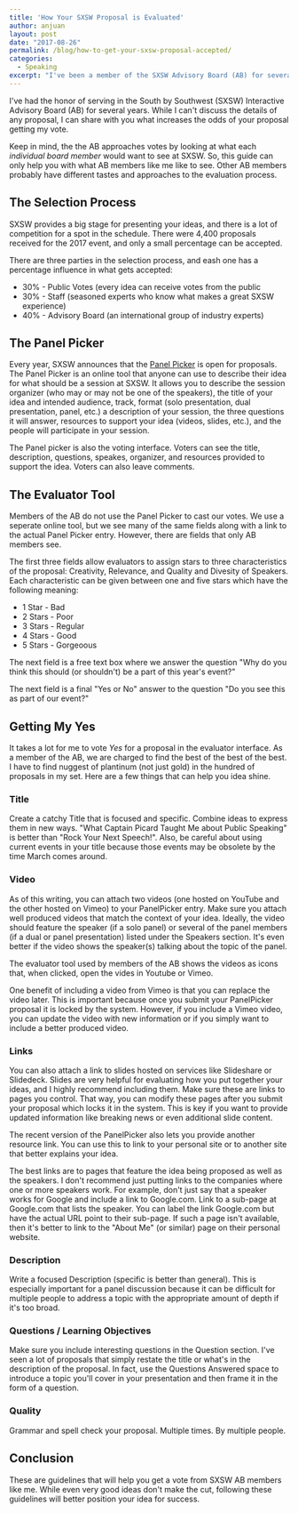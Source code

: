```yaml
---
title: 'How Your SXSW Proposal is Evaluated'
author: anjuan
layout: post
date: "2017-08-26"
permalink: /blog/how-to-get-your-sxsw-proposal-accepted/
categories:
  - Speaking
excerpt: "I've been a member of the SXSW Advisory Board (AB) for several years. As a member of the AB, I've reviewed hundreds of proposals submitted throug hthe PanelPicker interface. Here is my approach to deciding if I should vote for a proposal to be a part of SXSW."
---
```


I've had the honor of serving in the South by Southwest (SXSW) Interactive Advisory Board (AB) for several years. While I can't discuss the details of any proposal, I can share with you what increases the odds of your proposal getting my vote.

Keep in mind, the the AB approaches votes by looking at what each *individual board member* would want to see at SXSW. So, this guide can only help you with what AB members like me like to see. Other AB members probably have different tastes and approaches to the evaluation process.

## The Selection Process

SXSW provides a big stage for presenting your ideas, and there is a lot of competition for a spot in the schedule. There were 4,400 proposals received for the 2017 event, and only a small percentage can be accepted. 

There are three parties in the selection process, and eash one has a percentage influence in what gets accepted:

* 30% - Public Votes (every idea can receive votes from the public
* 30% - Staff (seasoned experts who know what makes a great SXSW experience)
* 40% - Advisory Board (an international group of industry experts)

## The Panel Picker

Every year, SXSW announces that the [Panel Picker](panelpicker.sxsw.com) is open for proposals. The Panel Picker is an online tool that anyone can use to describe their idea for what should be a session at SXSW. It allows you to describe the session organizer (who may or may not be one of the speakers), the title of your idea and intended audience, track, format (solo presentation, dual presentation, panel, etc.) a description of your session, the three questions it will answer, resources to support your idea (videos, slides, etc.), and the people will participate in your session.

The Panel picker is also the voting interface. Voters can see the title, description, questions, speakes, organizer, and resources provided to support the idea. Voters can also leave comments.

## The Evaluator Tool

Members of the AB do not use the Panel Picker to cast our votes. We use a seperate online tool, but we see many of the same fields along with a link to the actual Panel Picker entry. However, there are fields that only AB members see.

The first three fields allow evaluators to assign stars to three characteristics of the proposal: Creativity, Relevance, and Quality and Divesity of Speakers. Each characteristic can be given between one and five stars which have the following meaning:

* 1 Star - Bad
* 2 Stars - Poor
* 3 Stars - Regular
* 4 Stars - Good
* 5 Stars - Gorgeoous

The next field is a free text box where we answer the question "Why do you think this should (or shouldn't) be a part of this year's event?"

The next field is a final "Yes or No" answer to the question "Do you see this as part of our event?"

## Getting My Yes

It takes a lot for me to vote *Yes* for a proposal in the evaluator interface. As a member of the AB, we are charged to find the best of the best of the best. I have to find nuggest of plantinum (not just gold) in the hundred of proposals in my set. Here are a few things that can help you idea shine.

### Title

Create a catchy Title that is focused and specific. Combine ideas to express them in new ways. "What Captain Picard Taught Me about Public Speaking" is better than "Rock Your Next Speech!". Also, be careful about using current events in your title because those events may be obsolete by the time March comes around.


### Video

As of this writing, you can attach two videos (one hosted on YouTube and the other hosted on Vimeo) to your PanelPicker entry. Make sure you attach well produced videos that match the context of your idea. Ideally, the video should feature the speaker (if a solo panel) or several of the panel members (if a dual or panel presentation) listed under the Speakers section. It's even better if the video shows the speaker(s) talking about the topic of the panel.

The evaluator tool used by members of the AB shows the videos as icons that, when clicked, open the vides in Youtube or Vimeo. 

One benefit of including a video from Vimeo is that you can replace the video later. This is important because once you submit your PanelPicker proposal it is locked by the system. However, if you include a Vimeo video, you can update the video with new information or if you simply want to include a better produced video.

### Links

You can also attach a link to slides hosted on services like Slideshare or Slidedeck. Slides are very helpful for evaluating how you put together your ideas, and I highly recommend including them.  Make sure these are links to pages you control. That way, you can modify these pages after you submit your proposal which locks it in the system. This is key if you want to provide updated information like breaking news or even additional slide content.

The recent version of the PanelPicker also lets you provide another resource link. You can use this to link to your personal site or to another site that better explains your idea.

The best links are to pages that feature the idea being proposed as well as the speakers. I don't recommend just putting links to the companies where one or more speakers work. For example, don't just say that a speaker works for Google and include a link to Google.com. Link to a sub-page at Google.com that lists the speaker. You can label the link Google.com but have the actual URL point to their sub-page. If such a page isn't available, then it's better to link to the "About Me" (or similar) page on their personal website. 

### Description

Write a focused Description (specific is better than general). This is especially important for a panel discussion because it can be difficult for multiple people to address a topic with the appropriate amount of depth if it's too broad.

### Questions / Learning Objectives

Make sure you include interesting questions in the Question section. I've seen a lot of proposals that simply restate the title or what's in the description of the proposal. In fact, use the Questions Answered space to introduce a topic you'll cover in your presentation and then frame it in the form of a question. 

### Quality

Grammar and spell check your proposal. Multiple times. By multiple people.

## Conclusion

These are guidelines that will help you get a vote from SXSW AB members like me. While even very good ideas don't make the cut, following these guidelines will better position your idea for success.
